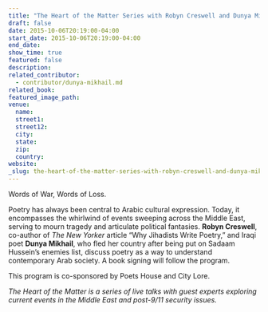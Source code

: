 ```yaml
---
title: "The Heart of the Matter Series with Robyn Creswell and Dunya Mikhail"
draft: false
date: 2015-10-06T20:19:00-04:00
start_date: 2015-10-06T20:19:00-04:00
end_date:
show_time: true
featured: false
description:
related_contributor:
  - contributor/dunya-mikhail.md
related_book:
featured_image_path:
venue:
  name:
  street1:
  street12:
  city:
  state:
  zip:
  country:
website:
_slug: the-heart-of-the-matter-series-with-robyn-creswell-and-dunya-mikhail
---
```


Words of War, Words of Loss.

Poetry has always been central to Arabic cultural expression. Today, it encompasses the whirlwind of events sweeping across the Middle East, serving to mourn tragedy and articulate political fantasies. **Robyn Creswell**, co-author of _The New Yorker_ article “Why Jihadists Write Poetry,” and Iraqi poet **Dunya Mikhail**, who fled her country after being put on Sadaam Hussein’s enemies list, discuss poetry as a way to understand contemporary Arab society. A book signing will follow the program.

This program is co-sponsored by Poets House and City Lore.

_The Heart of the Matter is a series of live talks with guest experts exploring current events in the Middle East and post-9/11 security issues._

